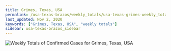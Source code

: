 ```yaml
---
title: Grimes, Texas, USA
permalink: /usa-texas-brazos/weekly_totals/usa-texas-grimes-weekly_totals.html
last_updated: Nov 2, 2020
keywords: ["Grimes, Texas, USA", "weekly totals"]
sidebar: usa-texas-brazos_sidebar
---
```


![Weekly Totals of Confirmed Cases for Grimes, Texas, USA](/covid_tracker/images/graphs/usa-texas-grimes-weekly_totals_graph.png)
